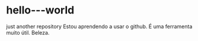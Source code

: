# hello---world
just another repository
Estou aprendendo a usar o github.
É uma ferramenta muito útil.
Beleza.

